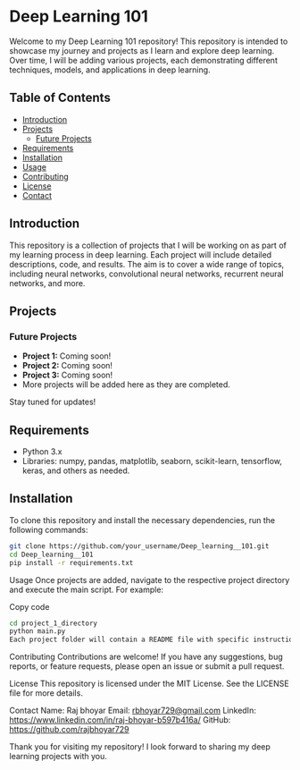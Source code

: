 # Deep Learning 101

Welcome to my Deep Learning 101 repository! This repository is intended to showcase my journey and projects as I learn and explore deep learning. Over time, I will be adding various projects, each demonstrating different techniques, models, and applications in deep learning.

## Table of Contents

- [Introduction](#introduction)
- [Projects](#projects)
  - [Future Projects](#future-projects)
- [Requirements](#requirements)
- [Installation](#installation)
- [Usage](#usage)
- [Contributing](#contributing)
- [License](#license)
- [Contact](#contact)

## Introduction

This repository is a collection of projects that I will be working on as part of my learning process in deep learning. Each project will include detailed descriptions, code, and results. The aim is to cover a wide range of topics, including neural networks, convolutional neural networks, recurrent neural networks, and more.

## Projects

### Future Projects

- **Project 1:** Coming soon!
- **Project 2:** Coming soon!
- **Project 3:** Coming soon!
- More projects will be added here as they are completed.

Stay tuned for updates!

## Requirements

- Python 3.x
- Libraries: numpy, pandas, matplotlib, seaborn, scikit-learn, tensorflow, keras, and others as needed.

## Installation

To clone this repository and install the necessary dependencies, run the following commands:

```bash
git clone https://github.com/your_username/Deep_learning__101.git
cd Deep_learning__101
pip install -r requirements.txt
```
Usage
Once projects are added, navigate to the respective project directory and execute the main script. For example:

Copy code
```bash
cd project_1_directory
python main.py
Each project folder will contain a README file with specific instructions for running the project.
```
Contributing
Contributions are welcome! If you have any suggestions, bug reports, or feature requests, please open an issue or submit a pull request.

License
This repository is licensed under the MIT License. See the LICENSE file for more details.

Contact
Name: Raj bhoyar
Email: rbhoyar729@gmail.com
LinkedIn: https://www.linkedin.com/in/raj-bhoyar-b597b416a/
GitHub: https://github.com/rajbhoyar729

Thank you for visiting my repository! I look forward to sharing my deep learning projects with you.

